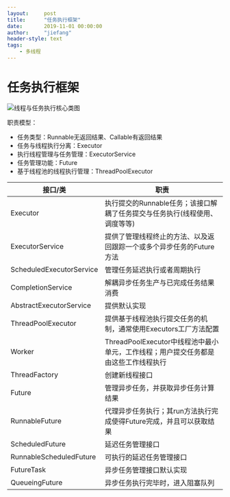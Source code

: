 ```yaml
---
layout:     post
title:      "任务执行框架"
date:       2019-11-01 00:00:00
author:     "jiefang"
header-style: text
tags:
    - 多线程
---
```

# 任务执行框架
![线程与任务执行核心类图](https://s2.ax1x.com/2019/11/02/KLbYxP.png)

职责模型：
- 任务类型：Runnable无返回结果、Callable有返回结果
- 任务与线程执行分离：Executor
- 执行线程管理与任务管理：ExecutorService
- 任务管理功能：Future
- 基于线程池的线程执行管理：ThreadPoolExecutor


接口/类 |职责
---|---
Executor | 执行提交的Runnable任务；该接口解耦了任务提交与任务执行(线程使用、调度等等)
ExecutorService | 提供了管理线程终止的方法、以及返回跟踪一个或多个异步任务的Future方法
ScheduledExecutorService |管理任务延迟执行或者周期执行
CompletionService |解耦异步任务生产与已完成任务结果消费
AbstractExecutorService |提供默认实现
ThreadPoolExecutor |提供基于线程池执行提交任务的机制，通常使用Executors工厂方法配置
Worker |ThreadPoolExecutor中线程池中最小单元，工作线程；用户提交任务都是由这些工作线程执行
ThreadFactory |创建新线程接口
Future |管理异步任务，并获取异步任务计算结果
RunnableFuture| 代理异步任务执行；其run方法执行完成使得Future完成，并且可以获取结果
ScheduledFuture| 延迟任务管理接口
RunnableScheduledFuture| 可执行的延迟任务管理接口
FutureTask |异步任务管理接口默认实现
QueueingFuture |异步任务执行完毕时，进入阻塞队列


